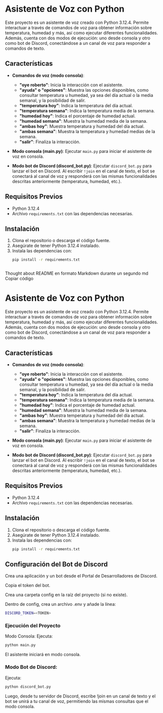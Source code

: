 # Asistente de Voz con Python

Este proyecto es un asistente de voz creado con Python 3.12.4. Permite interactuar a través de comandos de voz para obtener información sobre temperatura, humedad y más, así como ejecutar diferentes funcionalidades. Además, cuenta con dos modos de ejecución: uno desde consola y otro como bot de Discord, conectándose a un canal de voz para responder a comandos de texto.

## Características

- **Comandos de voz (modo consola)**: 
  - **"oye roberto"**: Inicia la interacción con el asistente.
  - **"ayuda" o "opciones"**: Muestra las opciones disponibles, como consultar temperatura u humedad, ya sea del día actual o la media semanal, y la posibilidad de salir.
  - **"temperatura hoy"**: Indica la temperatura del día actual.
  - **"temperatura semana"**: Indica la temperatura media de la semana.
  - **"humedad hoy"**: Indica el porcentaje de humedad actual.
  - **"humedad semana"**: Muestra la humedad media de la semana.
  - **"ambas hoy"**: Muestra temperatura y humedad del día actual.
  - **"ambas semana"**: Muestra la temperatura y humedad medias de la semana.
  - **"salir"**: Finaliza la interacción.

- **Modo consola (main.py)**: Ejecutar `main.py` para iniciar el asistente de voz en consola.

- **Modo bot de Discord (discord_bot.py)**: Ejecutar `discord_bot.py` para lanzar el bot en Discord. Al escribir `!join` en el canal de texto, el bot se conectará al canal de voz y responderá con las mismas funcionalidades descritas anteriormente (temperatura, humedad, etc.).

## Requisitos Previos

- Python 3.12.4
- Archivo `requirements.txt` con las dependencias necesarias.

## Instalación

1. Clona el repositorio o descarga el código fuente.
2. Asegúrate de tener Python 3.12.4 instalado.
3. Instala las dependencias con:
   ```bash
   pip install -r requirements.txt



Thought about README en formato Markdown durante un segundo
md
Copiar código
# Asistente de Voz con Python

Este proyecto es un asistente de voz creado con Python 3.12.4. Permite interactuar a través de comandos de voz para obtener información sobre temperatura, humedad y más, así como ejecutar diferentes funcionalidades. Además, cuenta con dos modos de ejecución: uno desde consola y otro como bot de Discord, conectándose a un canal de voz para responder a comandos de texto.

## Características

- **Comandos de voz (modo consola)**: 
  - **"oye roberto"**: Inicia la interacción con el asistente.
  - **"ayuda" o "opciones"**: Muestra las opciones disponibles, como consultar temperatura u humedad, ya sea del día actual o la media semanal, y la posibilidad de salir.
  - **"temperatura hoy"**: Indica la temperatura del día actual.
  - **"temperatura semana"**: Indica la temperatura media de la semana.
  - **"humedad hoy"**: Indica el porcentaje de humedad actual.
  - **"humedad semana"**: Muestra la humedad media de la semana.
  - **"ambas hoy"**: Muestra temperatura y humedad del día actual.
  - **"ambas semana"**: Muestra la temperatura y humedad medias de la semana.
  - **"salir"**: Finaliza la interacción.

- **Modo consola (main.py)**: Ejecutar `main.py` para iniciar el asistente de voz en consola.

- **Modo bot de Discord (discord_bot.py)**: Ejecutar `discord_bot.py` para lanzar el bot en Discord. Al escribir `!join` en el canal de texto, el bot se conectará al canal de voz y responderá con las mismas funcionalidades descritas anteriormente (temperatura, humedad, etc.).

## Requisitos Previos

- Python 3.12.4
- Archivo `requirements.txt` con las dependencias necesarias.

## Instalación

1. Clona el repositorio o descarga el código fuente.
2. Asegúrate de tener Python 3.12.4 instalado.
3. Instala las dependencias con:
   ```bash
   pip install -r requirements.txt


## Configuración del Bot de Discord
Crea una aplicación y un bot desde el Portal de Desarrolladores de Discord.

Copia el token del bot.

Crea una carpeta config en la raíz del proyecto (si no existe).

Dentro de config, crea un archivo .env y añade la línea:

```bash
DISCORD_TOKEN=<TOKEN>
```

### Ejecución del Proyecto
Modo Consola:
Ejecuta:

```bash
python main.py
```

El asistente iniciará en modo consola.

### Modo Bot de Discord:
Ejecuta:

```bash
python discord_bot.py
```
Luego, desde tu servidor de Discord, escribe !join en un canal de texto y el bot se unirá a tu canal de voz, permitiendo las mismas consultas que el modo consola.